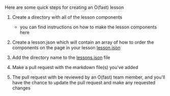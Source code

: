Here are some quick steps for creating an O(fast) lesson

1. Create a directory with all of the lesson components

   - you can find instructions on how to make the lesson components here
   <!-- TODO(cam): add instructions about how to make each component (e.a. reading, fill in the blank, multiple choice) -->

2. Create a lesson.json which will contain an array of how to order the components on the page in your lesson [lesson.json](dynamic_programming/lesson.json)
3. Add the directory name to the [lessons.json](lessons.json) file
4. Make a pull request with the markdown file(s) you've added
5. The pull request with be reviewed by an O(fast) team member, and you'll have the chance to update the pull request and make any requested changes
